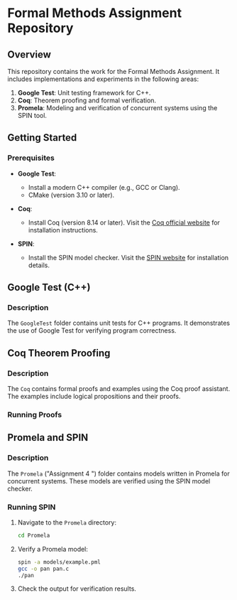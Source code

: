 # Formal Methods Assignment Repository

## Overview
This repository contains the work for the Formal Methods Assignment. It includes implementations and experiments in the following areas:

1. **Google Test**: Unit testing framework for C++.
2. **Coq**: Theorem proofing and formal verification.
3. **Promela**: Modeling and verification of concurrent systems using the SPIN tool.



## Getting Started

### Prerequisites

- **Google Test**: 
  - Install a modern C++ compiler (e.g., GCC or Clang).
  - CMake (version 3.10 or later).

- **Coq**:
  - Install Coq (version 8.14 or later). Visit the [Coq official website](https://coq.inria.fr/download) for installation instructions.

- **SPIN**:
  - Install the SPIN model checker. Visit the [SPIN website](http://spinroot.com/spin/whatispin.html) for installation details.



## Google Test (C++)

### Description
The `GoogleTest` folder contains unit tests for C++ programs. It demonstrates the use of Google Test for verifying program correctness.


## Coq Theorem Proofing

### Description
The `Coq`  contains formal proofs and examples using the Coq proof assistant. The examples include logical propositions and their proofs.

### Running Proofs

## Promela and SPIN

### Description
The `Promela` ("Assignment 4 ") folder contains models written in Promela for concurrent systems. These models are verified using the SPIN model checker.

### Running SPIN

1. Navigate to the `Promela` directory:
   ```bash
   cd Promela
   ```

2. Verify a Promela model:
   ```bash
   spin -a models/example.pml
   gcc -o pan pan.c
   ./pan
   ```

3. Check the output for verification results.

